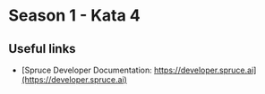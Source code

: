 # Season 1 - Kata 4


## Useful links
* [Spruce Developer Documentation: https://developer.spruce.ai](https://developer.spruce.ai)
